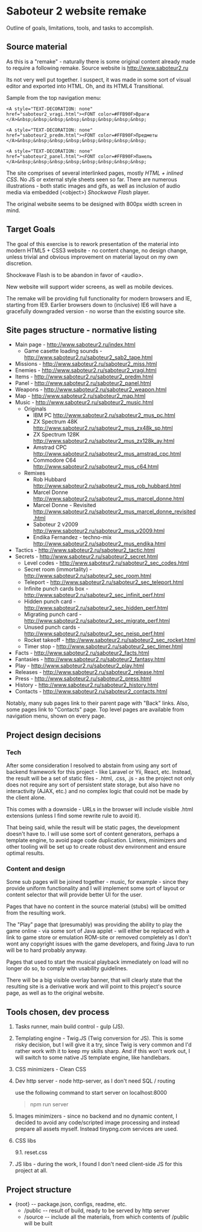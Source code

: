 # Saboteur 2 website remake #

Outline of goals, limitations, tools, and tasks to accomplish.

## Source material ##

As this is a "remake" - naturally there is some original content already made
to require a following remake. Source website is http://www.saboteur2.ru

Its not very well put together. I suspect, it was made in some sort of visual
editor and exported into HTML. Oh, and its HTML4 Transitional.

Sample from the top navigation menu:

    <A style="TEXT-DECORATION: none"
    href="saboteur2_vragi.html"><FONT color=#FFB90F>Враги
    </A>&nbsp;&nbsp;&nbsp;&nbsp;&nbsp;&nbsp;&nbsp;&nbsp;

    <A style="TEXT-DECORATION: none"
    href="saboteur2_predm.html"><FONT color=#FFB90F>Предметы
    </A>&nbsp;&nbsp;&nbsp;&nbsp;&nbsp;&nbsp;&nbsp;&nbsp;

    <A style="TEXT-DECORATION: none"
    href="saboteur2_panel.html"><FONT color=#FFB90F>Панель
    </A>&nbsp;&nbsp;&nbsp;&nbsp;&nbsp;&nbsp;&nbsp;&nbsp;

The site comprises of several interlinked pages, mostly *HTML + inlined CSS*.
No JS or external style sheets seen so far. There are numerous illustrations -
both static images and gifs, as well as inclusion of audio media via embedded
(<object\>) *Shockwave Flash* player.

The original website seems to be designed with 800px width screen in mind.

## Target Goals ##

The goal of this exercise is to rework presentation of the material into
modern HTML5 + CSS3 website - no content change, no design change, unless
trivial and obvious improvement on material layout on my own discretion.

Shockwave Flash is to be abandon in favor of <audio\>.

New website will support wider screens, as well as mobile devices.

The remake will be providing full functionality for modern browsers and
IE, starting from IE9. Earlier browsers down to (inclusive) IE6 will have a
gracefully downgraded version - no worse than the existing source site.

## Site pages structure - normative listing ##

- Main page - http://www.saboteur2.ru/index.html
    - Game casette loading sounds - http://www.saboteur2.ru/saboteur2_sab2_tape.html
- Missions - http://www.saboteur2.ru/saboteur2_miss.html
- Enemies - http://www.saboteur2.ru/saboteur2_vragi.html
- Items - http://www.saboteur2.ru/saboteur2_predm.html
- Panel - http://www.saboteur2.ru/saboteur2_panel.html
- Weapons - http://www.saboteur2.ru/saboteur2_weapon.html
- Map - http://www.saboteur2.ru/saboteur2_map.html
- Music - http://www.saboteur2.ru/saboteur2_music.html
    - Originals
        - IBM PC http://www.saboteur2.ru/saboteur2_mus_pc.html
        - ZX Spectrum 48K http://www.saboteur2.ru/saboteur2_mus_zx48k_sp.html
        - ZX Spectrum 128K http://www.saboteur2.ru/saboteur2_mus_zx128k_ay.html
        - Amstrad CPC http://www.saboteur2.ru/saboteur2_mus_amstrad_cpc.html
        - Commodore C64 http://www.saboteur2.ru/saboteur2_mus_c64.html
    - Remixes
        - Rob Hubbard http://www.saboteur2.ru/saboteur2_mus_rob_hubbard.html
        - Marcel Donne http://www.saboteur2.ru/saboteur2_mus_marcel_donne.html
        - Marcel Donne - Revisited http://www.saboteur2.ru/saboteur2_mus_marcel_donne_revisited.html
        - Saboteur 2 v2009 http://www.saboteur2.ru/saboteur2_mus_v2009.html
        - Endika Fernandez - techno-mix http://www.saboteur2.ru/saboteur2_mus_endika.html
- Tactics - http://www.saboteur2.ru/saboteur2_tactic.html
- Secrets - http://www.saboteur2.ru/saboteur2_secret.html
    - Level codes - http://www.saboteur2.ru/saboteur2_sec_codes.html
    - Secret room (immortality) - http://www.saboteur2.ru/saboteur2_sec_room.html
    - Teleport - http://www.saboteur2.ru/saboteur2_sec_teleport.html
    - Infinite punch cards box - http://www.saboteur2.ru/saboteur2_sec_infinit_perf.html
    - Hidden punch card - http://www.saboteur2.ru/saboteur2_sec_hidden_perf.html
    - Migrating punch card - http://www.saboteur2.ru/saboteur2_sec_migrate_perf.html
    - Unused punch cards - http://www.saboteur2.ru/saboteur2_sec_neisp_perf.html
    - Rocket takeoff - http://www.saboteur2.ru/saboteur2_sec_rocket.html
    - Timer stop - http://www.saboteur2.ru/saboteur2_sec_timer.html
- Facts - http://www.saboteur2.ru/saboteur2_facts.html
- Fantasies - http://www.saboteur2.ru/saboteur2_fantasy.html
- Play - http://www.saboteur2.ru/saboteur2_play.html
- Releases - http://www.saboteur2.ru/saboteur2_release.html
- Press - http://www.saboteur2.ru/saboteur2_press.html
- History - http://www.saboteur2.ru/saboteur2_history.html
- Contacts - http://www.saboteur2.ru/saboteur2_contacts.html

Notably, many sub pages link to their parent page with "Back" links.
Also, some pages link to "Contacts" page.
Top level pages are available from navigation menu, shown on every page.

## Project design decisions ##

### Tech ###

After some consideration I resolved to abstain from using any sort of backend
framework for this project - like Laravel or Yii, React, etc. Instead,
the result will be a set of static files - .html, .css, .js - as the project
not only does not require any sort of persistent state storage, but also have
no interactivity (AJAX, etc.) and no complex logic that could not be made by
the client alone.

This comes with a downside - URLs in the browser will include visible .html
extensions (unless I find some rewrite rule to avoid it).

That being said, while the result will be static pages, the development doesn't
have to. I will use some sort of content generators, perhaps a template
engine, to avoid page code duplication. Linters, minimizers and other tooling
will be set up to create robust dev environment and ensure optimal results.

### Content and design ###

Some sub pages will be joined together - music, for example - since they provide
uniform functionality and I will implement some sort of layout or content
selector that will provide better UI for the user.

Pages that have no content in the source material (stubs) will be omitted from
the resulting work.

The "Play" page that (presumably) was providing the ability to play the game
online - via some sort of Java applet - will either be replaced with a link
to game store or emulation ROM-site or removed completely as I don't wont any
copyright issues with the game developers, and fixing Java to run will
be to hard probably anyway.

Pages that used to start the musical playback immediately on load will no longer
do so, to comply with usability guidelines.

There will be a big visible overlay banner, that will clearly state that the
resulting site is a derivative work and will point to this project's source page,
as well as to the original website.

## Tools chosen, dev process ##

1. Tasks runner, main build control - gulp (JS).

2. Templating engine - Twig.JS (Twig conversion for JS). This is some
    risky decision, but I will give it a try, since Twig is very common and
    I'd rather work with it to keep my skills sharp. And if this won't work out,
    I will switch to some native JS template engine, like handlebars.

3. CSS minimizers - Clean CSS

4. Dev http server - node http-server, as I don't need SQL / routing

    use the following command to start server on localhost:8000
    > npm run server

8. Images minimizers - since no backend and no dynamic content, I decided to
    avoid any code/scripted image processing and instead prepare all assets myself. Instead tinypng.com services are used.

9. CSS libs

    9.1. reset.css

10. JS libs - during the work, I found I don't need client-side JS for this project at all.

## Project structure ##

- {root}        -- package.json, configs, readme, etc.
    - /public   -- result of build, ready to be served by http server
    - /source   -- include all the materials, from which contents of
                   /public will be built